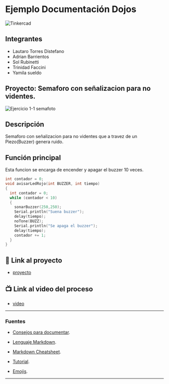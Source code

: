 # Ejemplo Documentación Dojos
![Tinkercad](./img/ArduinoTinkercad.jpg)


## Integrantes 
- Lautaro Torres Distefano
- Adrian Barrientos
- Sol Rubinetti
- Trinidad Faccini
- Yamila sueldo


## Proyecto: Semaforo con señalizacion para no videntes.
![Ejercicio 1-1 semafoto](https://user-images.githubusercontent.com/122444609/234120081-8709dec8-8634-48b8-ae7e-1bcf12ffd0c4.png)


## Descripción
Semaforo con señalizacion para no videntes que a travez de un Piezo(Buzzer) genera ruido.

## Función principal
Esta funcion se encarga de encender y apagar el buzzer 10 veces.
~~~ C (lenguaje en el que esta escrito)
int contador = 0;
void avisarLedRojo(int BUZZER, int tiempo)
{
  int contador = 0;
  while (contador < 10)
  {
    sonarBuzzer(250,250);
    Serial.println("Suena buzzer");
    delay(tiempo);
    noTone(BUZZ);
    Serial.println("Se apaga el buzzer");
    delay(tiempo);
    contador += 1;
  }
}
~~~

## :robot: Link al proyecto
- [proyecto](https://www.tinkercad.com/things/aOYiibnDjWu)
## :tv: Link al video del proceso
- [video](https://www.youtube.com/watch?v=VyGjE8kx-O0)

---
### Fuentes
- [Consejos para documentar](https://www.sohamkamani.com/how-to-write-good-documentation/#architecture-documentation).

- [Lenguaje Markdown](https://markdown.es/sintaxis-markdown/#linkauto).

- [Markdown Cheatsheet](https://github.com/adam-p/markdown-here/wiki/Markdown-Cheatsheet).

- [Tutorial](https://www.youtube.com/watch?v=oxaH9CFpeEE).

- [Emojis](https://gist.github.com/rxaviers/7360908).

---







